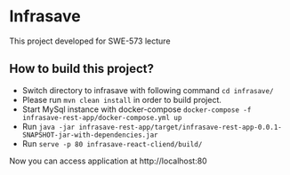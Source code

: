 # Infrasave

This project developed for SWE-573 lecture

## How to build this project?
* Switch directory to infrasave with following command `cd infrasave/`
* Please run `mvn clean install` in order to build project.
* Start MySql instance with docker-compose `docker-compose -f  infrasave-rest-app/docker-compose.yml up`
* Run `java -jar infrasave-rest-app/target/infrasave-rest-app-0.0.1-SNAPSHOT-jar-with-dependencies.jar`
* Run `serve -p 80 infrasave-react-cliend/build/`

Now you can access application at http://localhost:80
